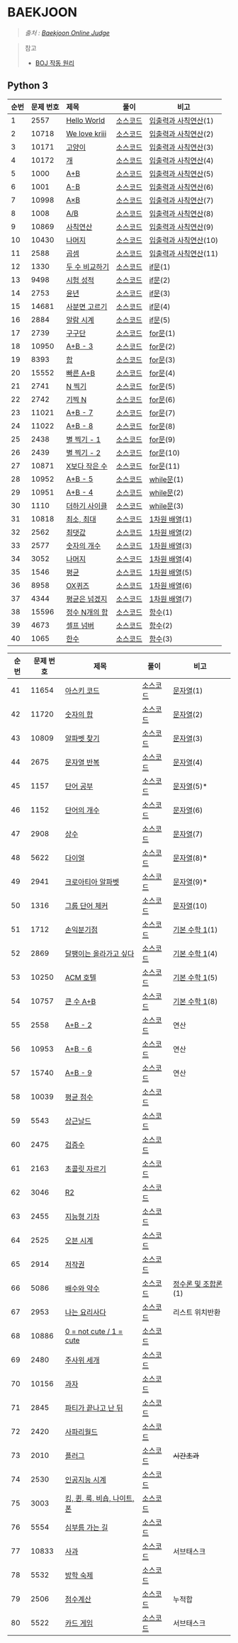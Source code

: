 # BAEKJOON

> *출처 : [Baekjoon Online Judge](https://www.acmicpc.net/)*

>참고
>
>* [BOJ 작동 원리](https://www.acmicpc.net/blog/view/55)

## Python 3

| 순번 | 문제 번호 | 제목                                                   | 풀이                                   | 비고                                                    |
| ---- | :-------- | :----------------------------------------------------- | -------------------------------------- | ------------------------------------------------------- |
| 1    | 2557      | [Hello World](https://www.acmicpc.net/problem/2557)    | [소스코드](./baekjoon/Python/2557.py)  | [입출력과 사칙연산](https://www.acmicpc.net/step/1)(1)  |
| 2    | 10718     | [We love kriii](https://www.acmicpc.net/problem/10718) | [소스코드](./baekjoon/Python/10718.py) | [입출력과 사칙연산](https://www.acmicpc.net/step/1)(2)  |
| 3    | 10171     | [고양이](https://www.acmicpc.net/problem/10171)        | [소스코드](./baekjoon/Python/10171.py) | [입출력과 사칙연산](https://www.acmicpc.net/step/1)(3)  |
| 4    | 10172     | [개](https://www.acmicpc.net/problem/10172)            | [소스코드](./baekjoon/Python/10172.py) | [입출력과 사칙연산](https://www.acmicpc.net/step/1)(4)  |
| 5    | 1000      | [A+B](https://www.acmicpc.net/problem/1000)            | [소스코드](./baekjoon/Python/1000.py)  | [입출력과 사칙연산](https://www.acmicpc.net/step/1)(5)  |
| 6    | 1001      | [A-B](https://www.acmicpc.net/problem/1001)            | [소스코드](./baekjoon/Python/1001.py)  | [입출력과 사칙연산](https://www.acmicpc.net/step/1)(6)  |
| 7    | 10998     | [A×B](https://www.acmicpc.net/problem/10998)           | [소스코드](./baekjoon/Python/10998.py) | [입출력과 사칙연산](https://www.acmicpc.net/step/1)(7)  |
| 8    | 1008      | [A/B](https://www.acmicpc.net/problem/1008)            | [소스코드](./baekjoon/Python/1008.py)  | [입출력과 사칙연산](https://www.acmicpc.net/step/1)(8)  |
| 9    | 10869     | [사칙연산](https://www.acmicpc.net/problem/10869)      | [소스코드](./baekjoon/Python/10869.py) | [입출력과 사칙연산](https://www.acmicpc.net/step/1)(9)  |
| 10   | 10430     | [나머지](https://www.acmicpc.net/problem/10430)        | [소스코드](./baekjoon/Python/10430.py) | [입출력과 사칙연산](https://www.acmicpc.net/step/1)(10) |
| 11   | 2588      | [곱셈](https://www.acmicpc.net/problem/2588)           | [소스코드](./baekjoon/Python/2588.py)  | [입출력과 사칙연산](https://www.acmicpc.net/step/1)(11) |
| 12   | 1330      | [두 수 비교하기](https://www.acmicpc.net/problem/1330) | [소스코드](./baekjoon/Python/1330.py)  | [if문](https://www.acmicpc.net/step/4)(1)               |
| 13   | 9498      | [시험 성적](https://www.acmicpc.net/problem/9498)      | [소스코드](./baekjoon/Python/9498.py)  | [if문](https://www.acmicpc.net/step/4)(2)               |
| 14   | 2753      | [윤년](https://www.acmicpc.net/problem/2753)           | [소스코드](./baekjoon/Python/2753.py)  | [if문](https://www.acmicpc.net/step/4)(3)               |
| 15   | 14681     | [사분면 고르기](https://www.acmicpc.net/problem/14681) | [소스코드](./baekjoon/Python/14681.py) | [if문](https://www.acmicpc.net/step/4)(4)               |
| 16   | 2884      | [알람 시계](https://www.acmicpc.net/problem/2884)      | [소스코드](./baekjoon/Python/2884.py)  | [if문](https://www.acmicpc.net/step/4)(5)               |
| 17   | 2739      | [구구단](https://www.acmicpc.net/problem/2739)         | [소스코드](./baekjoon/Python/2739.py)  | [for문](https://www.acmicpc.net/step/3)(1)              |
| 18   | 10950     | [A+B - 3](https://www.acmicpc.net/problem/10950)       | [소스코드](./baekjoon/Python/10950.py) | [for문](https://www.acmicpc.net/step/3)(2)              |
| 19   | 8393      | [합](https://www.acmicpc.net/problem/8393)             | [소스코드](./baekjoon/Python/8393.py)  | [for문](https://www.acmicpc.net/step/3)(3)              |
| 20   | 15552     | [빠른 A+B](https://www.acmicpc.net/problem/15552)      | [소스코드](./baekjoon/Python/15552.py) | [for문](https://www.acmicpc.net/step/3)(4)              |
| 21   | 2741      | [N 찍기](https://www.acmicpc.net/problem/2741)         | [소스코드](./baekjoon/Python/2741.py)  | [for문](https://www.acmicpc.net/step/3)(5)              |
| 22   | 2742      | [기찍 N](https://www.acmicpc.net/problem/2742)         | [소스코드](./baekjoon/Python/2742.py)  | [for문](https://www.acmicpc.net/step/3)(6)              |
| 23   | 11021     | [A+B - 7](https://www.acmicpc.net/problem/11021)       | [소스코드](./baekjoon/Python/11021.py) | [for문](https://www.acmicpc.net/step/3)(7)              |
| 24   | 11022     | [A+B - 8](https://www.acmicpc.net/problem/11022)       | [소스코드](./baekjoon/Python/11022.py) | [for문](https://www.acmicpc.net/step/3)(8)              |
| 25   | 2438      | [별 찍기 - 1](https://www.acmicpc.net/problem/2438)    | [소스코드](./baekjoon/Python/2438.py)  | [for문](https://www.acmicpc.net/step/3)(9)              |
| 26   | 2439      | [별 찍기 - 2](https://www.acmicpc.net/problem/2439)    | [소스코드](./baekjoon/Python/2439.py)  | [for문](https://www.acmicpc.net/step/3)(10)             |
| 27   | 10871     | [X보다 작은 수](https://www.acmicpc.net/problem/10871) | [소스코드](./baekjoon/Python/10871.py) | [for문](https://www.acmicpc.net/step/3)(11)             |
| 28   | 10952     | [A+B - 5](https://www.acmicpc.net/problem/10952)       | [소스코드](./baekjoon/Python/10952.py) | [while문](https://www.acmicpc.net/step/2)(1)            |
| 29   | 10951     | [A+B - 4](https://www.acmicpc.net/problem/10951)       | [소스코드](./baekjoon/Python/10951.py) | [while문](https://www.acmicpc.net/step/2)(2)            |
| 30   | 1110      | [더하기 사이클](https://www.acmicpc.net/problem/1110)  | [소스코드](./baekjoon/Python/1110.py)  | [while문](https://www.acmicpc.net/step/2)(3)            |
| 31   | 10818     | [최소, 최대](https://www.acmicpc.net/problem/10818)    | [소스코드](./baekjoon/Python/10818.py) | [1차원 배열](https://www.acmicpc.net/step/6)(1)         |
| 32   | 2562      | [최댓값](https://www.acmicpc.net/problem/2562)         | [소스코드](./baekjoon/Python/2562.py)  | [1차원 배열](https://www.acmicpc.net/step/6)(2)         |
| 33   | 2577      | [숫자의 개수](https://www.acmicpc.net/problem/2577)    | [소스코드](./baekjoon/Python/2577.py)  | [1차원 배열](https://www.acmicpc.net/step/6)(3)         |
| 34   | 3052      | [나머지](https://www.acmicpc.net/problem/3052)         | [소스코드](./baekjoon/Python/3052.py)  | [1차원 배열](https://www.acmicpc.net/step/6)(4)         |
| 35   | 1546      | [평균](https://www.acmicpc.net/problem/1546)           | [소스코드](./baekjoon/Python/1546.py)  | [1차원 배열](https://www.acmicpc.net/step/6)(5)         |
| 36   | 8958      | [OX퀴즈](https://www.acmicpc.net/problem/8958)         | [소스코드](./baekjoon/Python/8958.py)  | [1차원 배열](https://www.acmicpc.net/step/6)(6)         |
| 37   | 4344      | [평균은 넘겠지](https://www.acmicpc.net/problem/4344)  | [소스코드](./baekjoon/Python/4344.py)  | [1차원 배열](https://www.acmicpc.net/step/6)(7)         |
| 38   | 15596     | [정수 N개의 합](https://www.acmicpc.net/problem/15596) | [소스코드](./baekjoon/Python/15596.py) | [함수](https://www.acmicpc.net/step/5)(1)               |
| 39   | 4673      | [셀프 넘버](https://www.acmicpc.net/problem/4673)      | [소스코드](./baekjoon/Python/4673.py)  | [함수](https://www.acmicpc.net/step/5)(2)               |
| 40   | 1065      | [한수](https://www.acmicpc.net/problem/1065)           | [소스코드](./baekjoon/Python/1065.py)  | [함수](https://www.acmicpc.net/step/5)(3)               |

| 순번 | 문제 번호 | 제목                                                         | 풀이                                   | 비고                                                   |
| ---- | --------- | ------------------------------------------------------------ | -------------------------------------- | ------------------------------------------------------ |
| 41   | 11654     | [아스키 코드](https://www.acmicpc.net/problem/11654)         | [소스코드](./baekjoon/Python/11654.py) | [문자열](https://www.acmicpc.net/step/7)(1)            |
| 42   | 11720     | [숫자의 합](https://www.acmicpc.net/problem/11720)           | [소스코드](./baekjoon/Python/11720.py) | [문자열](https://www.acmicpc.net/step/7)(2)            |
| 43   | 10809     | [알파벳 찾기](https://www.acmicpc.net/problem/10809)         | [소스코드](./baekjoon/Python/10809.py) | [문자열](https://www.acmicpc.net/step/7)(3)            |
| 44   | 2675      | [문자열 반복](https://www.acmicpc.net/problem/2675)          | [소스코드](./baekjoon/Python/2675.py)  | [문자열](https://www.acmicpc.net/step/7)(4)            |
| 45   | 1157      | [단어 공부](https://www.acmicpc.net/problem/1157)            | [소스코드](./baekjoon/Python/1157.py)  | [문자열](https://www.acmicpc.net/step/7)(5)*           |
| 46   | 1152      | [단어의 개수](https://www.acmicpc.net/problem/1152)          | [소스코드](./baekjoon/Python/1152.py)  | [문자열](https://www.acmicpc.net/step/7)(6)            |
| 47   | 2908      | [상수](https://www.acmicpc.net/problem/2908)                 | [소스코드](./baekjoon/Python/2908.py)  | [문자열](https://www.acmicpc.net/step/7)(7)            |
| 48   | 5622      | [다이얼](https://www.acmicpc.net/problem/5622)               | [소스코드](./baekjoon/Python/5622.py)  | [문자열](https://www.acmicpc.net/step/7)(8)*           |
| 49   | 2941      | [크로아티아 알파벳](https://www.acmicpc.net/problem/2941)    | [소스코드](./baekjoon/Python/2941.py)  | [문자열](https://www.acmicpc.net/step/7)(9)*           |
| 50   | 1316      | [그룹 단어 체커](https://www.acmicpc.net/problem/1316)       | [소스코드](./baekjoon/Python/1316.py)  | [문자열](https://www.acmicpc.net/step/7)(10)           |
| 51   | 1712      | [손익분기점](https://www.acmicpc.net/problem/1712)           | [소스코드](./baekjoon/Python/1712.py)  | [기본 수학 1](https://www.acmicpc.net/step/8)(1)       |
| 52   | 2869      | [달팽이는 올라가고 싶다](https://www.acmicpc.net/problem/2869) | [소스코드](./baekjoon/Python/2869.py)  | [기본 수학 1](https://www.acmicpc.net/step/8)(4)       |
| 53   | 10250     | [ACM 호텔](https://www.acmicpc.net/problem/10250)            | [소스코드](./baekjoon/Python/10250.py) | [기본 수학 1](https://www.acmicpc.net/step/8)(5)       |
| 54   | 10757     | [큰 수 A+B](https://www.acmicpc.net/problem/10757)           | [소스코드](./baekjoon/Python/10757.py) | [기본 수학 1](https://www.acmicpc.net/step/8)(8)       |
| 55   | 2558      | [A+B - 2](https://www.acmicpc.net/problem/2558)              | [소스코드](./baekjoon/Python/2558.py)  | 연산                                                   |
| 56   | 10953     | [A+B - 6](https://www.acmicpc.net/problem/10953)             | [소스코드](./baekjoon/Python/10953.py) | 연산                                                   |
| 57   | 15740     | [A+B - 9](https://www.acmicpc.net/problem/15740)             | [소스코드](./baekjoon/Python/15740.py) | 연산                                                   |
| 58   | 10039     | [평균 점수](https://www.acmicpc.net/problem/10039)           | [소스코드](./baekjoon/Python/10039.py) |                                                        |
| 59   | 5543      | [상근날드](https://www.acmicpc.net/problem/5543)             | [소스코드](./baekjoon/Python/5543.py)  |                                                        |
| 60   | 2475      | [검증수](https://www.acmicpc.net/problem/2475)               | [소스코드](./baekjoon/Python/2475.py)  |                                                        |
| 61   | 2163      | [초콜릿 자르기](https://www.acmicpc.net/problem/2163)        | [소스코드](./baekjoon/Python/2163.py)  |                                                        |
| 62   | 3046      | [R2](https://www.acmicpc.net/problem/3046)                   | [소스코드](./baekjoon/Python/3046.py)  |                                                        |
| 63   | 2455      | [지능형 기차](https://www.acmicpc.net/problem/2455)          | [소스코드](./baekjoon/Python/2455.py)  |                                                        |
| 64   | 2525      | [오븐 시계](https://www.acmicpc.net/problem/2525)            | [소스코드](./baekjoon/Python/2525.py)  |                                                        |
| 65   | 2914      | [저작권](https://www.acmicpc.net/problem/2914)               | [소스코드](./baekjoon/Python/2914.py)  |                                                        |
| 66   | 5086      | [배수와 약수](https://www.acmicpc.net/problem/5086)          | [소스코드](./baekjoon/Python/5086.py)  | [정수론 및 조합론](https://www.acmicpc.net/step/18)(1) |
| 67   | 2953      | [나는 요리사다](https://www.acmicpc.net/problem/2953)        | [소스코드](./baekjoon/Python/2953.py)  | 리스트 위치반환                                        |
| 68   | 10886     | [0 = not cute / 1 = cute](https://www.acmicpc.net/problem/10886) | [소스코드](./baekjoon/Python/10886.py) |                                                        |
| 69   | 2480      | [주사위 세개](https://www.acmicpc.net/problem/2480)          | [소스코드](./baekjoon/Python/2480.py)  |                                                        |
| 70   | 10156     | [과자](https://www.acmicpc.net/problem/10156)                | [소스코드](./baekjoon/Python/10156.py) |                                                        |
| 71   | 2845      | [파티가 끝나고 난 뒤](https://www.acmicpc.net/problem/2845)  | [소스코드](./baekjoon/Python/2845.py)  |                                                        |
| 72   | 2420      | [사파리월드](https://www.acmicpc.net/problem/2420)           | [소스코드](./baekjoon/Python/2420.py)  |                                                        |
| 73   | 2010      | [플러그](https://www.acmicpc.net/problem/2010)               | [소스코드](./baekjoon/Python/2010.py)  | ~~시간초과~~                                           |
| 74   | 2530      | [인공지능 시계](https://www.acmicpc.net/problem/2530)        | [소스코드](./baekjoon/Python/2530.py)  |                                                        |
| 75   | 3003      | [킹, 퀸, 룩, 비숍, 나이트, 폰](https://www.acmicpc.net/problem/3003) | [소스코드](./baekjoon/Python/3003.py)  |                                                        |
| 76   | 5554      | [심부름 가는 길](https://www.acmicpc.net/problem/5554)       | [소스코드](./baekjoon/Python/5554.py)  |                                                        |
| 77   | 10833     | [사과](https://www.acmicpc.net/problem/10833)                | [소스코드](./baekjoon/Python/10833.py) | 서브태스크                                             |
| 78   | 5532      | [방학 숙제](https://www.acmicpc.net/problem/5532)            | [소스코드](./baekjoon/Python/5532.py)  |                                                        |
| 79   | 2506      | [점수계산](https://www.acmicpc.net/problem/2506)             | [소스코드](./baekjoon/Python/2506.py)  | 누적합                                                 |
| 80   | 5522      | [카드 게임](https://www.acmicpc.net/problem/5522)            | [소스코드](./baekjoon/Python/5522.py)  | 서브태스크                                             |

